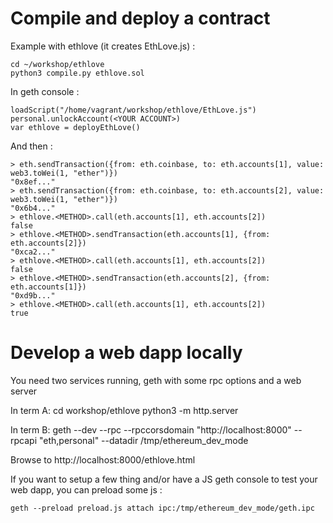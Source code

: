 Compile and deploy a contract
=============================

Example with ethlove (it creates EthLove.js) :

    cd ~/workshop/ethlove
    python3 compile.py ethlove.sol

In geth console :

    loadScript("/home/vagrant/workshop/ethlove/EthLove.js")
    personal.unlockAccount(<YOUR ACCOUNT>)
    var ethlove = deployEthLove()

And then :

    > eth.sendTransaction({from: eth.coinbase, to: eth.accounts[1], value: web3.toWei(1, "ether")})
    "0x8ef..."
    > eth.sendTransaction({from: eth.coinbase, to: eth.accounts[2], value: web3.toWei(1, "ether")})
    "0x6b4..."
    > ethlove.<METHOD>.call(eth.accounts[1], eth.accounts[2])
    false
    > ethlove.<METHOD>.sendTransaction(eth.accounts[1], {from: eth.accounts[2]})
    "0xca2..."
    > ethlove.<METHOD>.call(eth.accounts[1], eth.accounts[2])
    false
    > ethlove.<METHOD>.sendTransaction(eth.accounts[2], {from: eth.accounts[1]})
    "0xd9b..."
    > ethlove.<METHOD>.call(eth.accounts[1], eth.accounts[2])
    true


Develop a web dapp locally
==========================

You need two services running, geth with some rpc options and a web server

In term A:
    cd workshop/ethlove
    python3 -m http.server

In term B:
    geth --dev --rpc --rpccorsdomain "http://localhost:8000" --rpcapi "eth,personal" --datadir /tmp/ethereum_dev_mode

Browse to http://localhost:8000/ethlove.html

If you want to setup a few thing and/or have a JS geth console to test your 
web dapp, you can preload some js :
    
    geth --preload preload.js attach ipc:/tmp/ethereum_dev_mode/geth.ipc